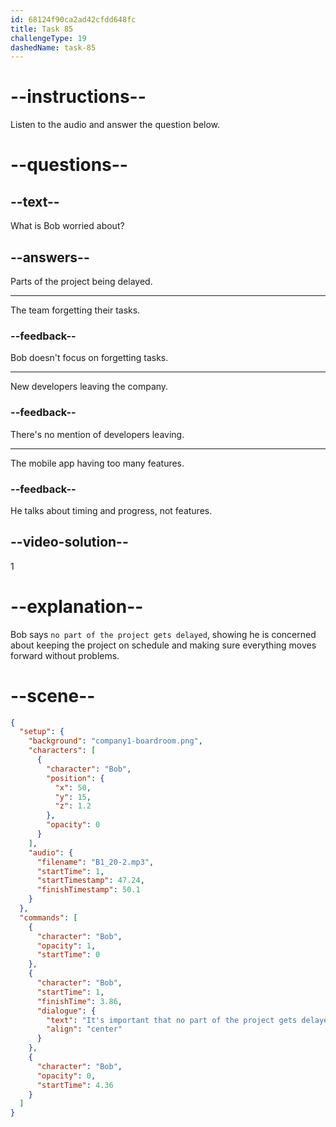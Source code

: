 ```yaml
---
id: 68124f90ca2ad42cfdd648fc
title: Task 85
challengeType: 19
dashedName: task-85
---
```


<!-- (Audio) Bob: It's important that no part of the project gets delayed. -->

# --instructions--

Listen to the audio and answer the question below.

# --questions--

## --text--

What is Bob worried about?

## --answers--

Parts of the project being delayed.

---

The team forgetting their tasks.

### --feedback--

Bob doesn't focus on forgetting tasks.

---

New developers leaving the company.

### --feedback--

There's no mention of developers leaving.

---

The mobile app having too many features.

### --feedback--

He talks about timing and progress, not features.

## --video-solution--

1

# --explanation--

Bob says `no part of the project gets delayed`, showing he is concerned about keeping the project on schedule and making sure everything moves forward without problems.

# --scene--

```json
{
  "setup": {
    "background": "company1-boardroom.png",
    "characters": [
      {
        "character": "Bob",
        "position": {
          "x": 50,
          "y": 15,
          "z": 1.2
        },
        "opacity": 0
      }
    ],
    "audio": {
      "filename": "B1_20-2.mp3",
      "startTime": 1,
      "startTimestamp": 47.24,
      "finishTimestamp": 50.1
    }
  },
  "commands": [
    {
      "character": "Bob",
      "opacity": 1,
      "startTime": 0
    },
    {
      "character": "Bob",
      "startTime": 1,
      "finishTime": 3.86,
      "dialogue": {
        "text": "It's important that no part of the project gets delayed.",
        "align": "center"
      }
    },
    {
      "character": "Bob",
      "opacity": 0,
      "startTime": 4.36
    }
  ]
}
```
